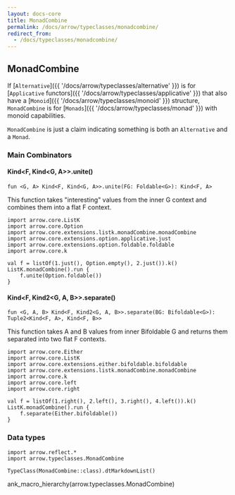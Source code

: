 ```yaml
---
layout: docs-core
title: MonadCombine
permalink: /docs/arrow/typeclasses/monadcombine/
redirect_from:
  - /docs/typeclasses/monadcombine/
---
```


## MonadCombine




If [`Alternative`]({{ '/docs/arrow/typeclasses/alternative' }}) is for [`Applicative` functors]({{ '/docs/arrow/typeclasses/applicative' }}) that also have a [`Monoid`]({{ '/docs/arrow/typeclasses/monoid' }}) structure, `MonadCombine` is for [`Monads`]({{ '/docs/arrow/typeclasses/monad' }}) with monoid capabilities.

`MonadCombine` is just a claim indicating something is both an `Alternative` and a `Monad`.

### Main Combinators

#### Kind<F, Kind<G, A>>.unite()

`fun <G, A> Kind<F, Kind<G, A>>.unite(FG: Foldable<G>): Kind<F, A>`

This function takes "interesting" values from the inner G context and combines them into a flat F context.

```kotlin:ank
import arrow.core.ListK
import arrow.core.Option
import arrow.core.extensions.listk.monadCombine.monadCombine
import arrow.core.extensions.option.applicative.just
import arrow.core.extensions.option.foldable.foldable
import arrow.core.k

val f = listOf(1.just(), Option.empty(), 2.just()).k()
ListK.monadCombine().run {
    f.unite(Option.foldable())
}
```

#### Kind<F, Kind2<G, A, B>>.separate()

`fun <G, A, B> Kind<F, Kind2<G, A, B>>.separate(BG: Bifoldable<G>): Tuple2<Kind<F, A>, Kind<F, B>>`

This function takes A and B values from inner Bifoldable G and returns them separated into two flat F contexts.

```kotlin:ank
import arrow.core.Either
import arrow.core.ListK
import arrow.core.extensions.either.bifoldable.bifoldable
import arrow.core.extensions.listk.monadCombine.monadCombine
import arrow.core.k
import arrow.core.left
import arrow.core.right

val f = listOf(1.right(), 2.left(), 3.right(), 4.left()).k()
ListK.monadCombine().run {
    f.separate(Either.bifoldable())
}
```

### Data types

```kotlin:ank:replace
import arrow.reflect.*
import arrow.typeclasses.MonadCombine

TypeClass(MonadCombine::class).dtMarkdownList()
```

ank_macro_hierarchy(arrow.typeclasses.MonadCombine)
